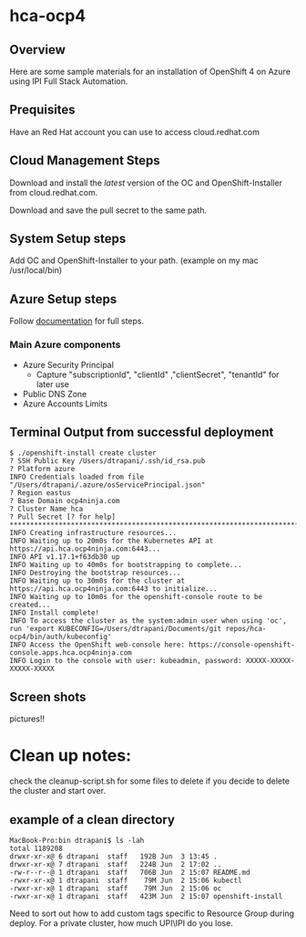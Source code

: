 # hca-ocp4

## Overview

Here are some sample materials for an installation of OpenShift 4 on Azure using IPI Full Stack Automation.

## Prequisites

Have an Red Hat account you can use to access cloud.redhat.com

## Cloud Management Steps

Download and install the *latest* version of the OC and OpenShift-Installer from cloud.redhat.com.

Download and save the pull secret to the same path.
 
## System Setup steps

Add OC and OpenShift-Installer to your path. (example on my mac /usr/local/bin)

## Azure Setup steps

Follow [documentation](https://docs.openshift.com/container-platform/latest/installing/installing_azure/installing-azure-default.html) for full steps.

### Main Azure components

* Azure Security Principal
   * Capture "subscriptionId", "clientId" ,"clientSecret", "tenantId" for later use
* Public DNS Zone
* Azure Accounts Limits

## Terminal Output from successful deployment


```
$ ./openshift-install create cluster
? SSH Public Key /Users/dtrapani/.ssh/id_rsa.pub
? Platform azure
INFO Credentials loaded from file "/Users/dtrapani/.azure/osServicePrincipal.json" 
? Region eastus
? Base Domain ocp4ninja.com
? Cluster Name hca
? Pull Secret [? for help] **********************************************************************************************************************************************************************************************************************************************************************************************************************************************************************************************************************************************************************************************************************************************************************************************************************************************************************************************************************************************************************************************************************************************************************************************************************************************************************************************************************************************************************************************************************************************************************************************************************************************************************************************************************************************************************************************************************************************************************************************************************************************************************************************************************************************************************************************************************************************************************************************************************************************************************************************************************************************************************************************************************************************************************************************************************************************************************************************************************************************************************************************************************************************************************************************************************************************************************************************************************************************************************************************************************************************************************************************************************************************************************************************************************************************************************
INFO Creating infrastructure resources...         
INFO Waiting up to 20m0s for the Kubernetes API at https://api.hca.ocp4ninja.com:6443... 
INFO API v1.17.1+f63db30 up                       
INFO Waiting up to 40m0s for bootstrapping to complete... 
INFO Destroying the bootstrap resources...        
INFO Waiting up to 30m0s for the cluster at https://api.hca.ocp4ninja.com:6443 to initialize... 
INFO Waiting up to 10m0s for the openshift-console route to be created... 
INFO Install complete!                            
INFO To access the cluster as the system:admin user when using 'oc', run 'export KUBECONFIG=/Users/dtrapani/Documents/git repos/hca-ocp4/bin/auth/kubeconfig' 
INFO Access the OpenShift web-console here: https://console-openshift-console.apps.hca.ocp4ninja.com 
INFO Login to the console with user: kubeadmin, password: XXXXX-XXXXX-XXXXX-XXXXX 
```

## Screen shots

pictures!!

# Clean up notes:

check the cleanup-script.sh for some files to delete if you decide to delete the cluster and start over.

## example of a clean directory

```
MacBook-Pro:bin dtrapani$ ls -lah
total 1189208
drwxr-xr-x@ 6 dtrapani  staff   192B Jun  3 13:45 .
drwxr-xr-x@ 7 dtrapani  staff   224B Jun  2 17:02 ..
-rw-r--r--@ 1 dtrapani  staff   706B Jun  2 15:07 README.md
-rwxr-xr-x@ 1 dtrapani  staff    79M Jun  2 15:06 kubectl
-rwxr-xr-x@ 1 dtrapani  staff    79M Jun  2 15:06 oc
-rwxr-xr-x@ 1 dtrapani  staff   423M Jun  2 15:07 openshift-install

```

Need to sort out how to add custom tags specific to Resource Group during deploy.
For a private cluster, how much UPI\IPI do you lose.
